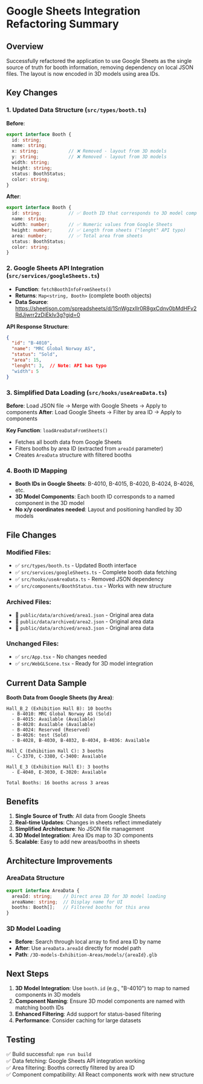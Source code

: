# Google Sheets Integration Refactoring Summary

## Overview
Successfully refactored the application to use Google Sheets as the single source of truth for booth information, removing dependency on local JSON files. The layout is now encoded in 3D models using area IDs.

## Key Changes

### 1. **Updated Data Structure** (`src/types/booth.ts`)
**Before**:
```typescript
export interface Booth {
  id: string;
  name: string;
  x: string;           // ❌ Removed - layout from 3D models
  y: string;           // ❌ Removed - layout from 3D models  
  width: string;
  height: string;
  status: BoothStatus;
  color: string;
}
```

**After**:
```typescript  
export interface Booth {
  id: string;          // ✅ Booth ID that corresponds to 3D model components
  name: string;
  width: number;       // ✅ Numeric values from Google Sheets
  height: number;      // ✅ Length from sheets ("lenght" API typo)
  area: number;        // ✅ Total area from sheets
  status: BoothStatus;
  color: string;
}
```

### 2. **Google Sheets API Integration** (`src/services/googleSheets.ts`)
- **Function**: `fetchBoothInfoFromSheets()` 
- **Returns**: `Map<string, Booth>` (complete booth objects)
- **Data Source**: https://sheetjson.com/spreadsheets/d/1SnWgzxlIr0R8gxCdnv0bMdHFv2RdJjwrr2zDiEkIv3g?gid=0

**API Response Structure**:
```json
{
  "id": "B-4010",
  "name": "MRC Global Norway AS", 
  "status": "Sold",
  "area": 15,
  "lenght": 3,  // Note: API has typo
  "width": 5
}
```

### 3. **Simplified Data Loading** (`src/hooks/useAreaData.ts`)
**Before**: Load JSON file → Merge with Google Sheets → Apply to components
**After**: Load Google Sheets → Filter by area ID → Apply to components

**Key Function**: `loadAreaDataFromSheets()`
- Fetches all booth data from Google Sheets
- Filters booths by area ID (extracted from `areaId` parameter)
- Creates `AreaData` structure with filtered booths

### 4. **Booth ID Mapping**
- **Booth IDs in Google Sheets**: B-4010, B-4015, B-4020, B-4024, B-4026, etc.
- **3D Model Components**: Each booth ID corresponds to a named component in the 3D model
- **No x/y coordinates needed**: Layout and positioning handled by 3D models

## File Changes

### Modified Files:
- ✅ `src/types/booth.ts` - Updated Booth interface
- ✅ `src/services/googleSheets.ts` - Complete booth data fetching
- ✅ `src/hooks/useAreaData.ts` - Removed JSON dependency
- ✅ `src/components/BoothStatus.tsx` - Works with new structure

### Archived Files:
- 📁 `public/data/archived/area1.json` - Original area data
- 📁 `public/data/archived/area2.json` - Original area data  
- 📁 `public/data/archived/area3.json` - Original area data

### Unchanged Files:
- ✅ `src/App.tsx` - No changes needed
- ✅ `src/WebGLScene.tsx` - Ready for 3D model integration

## Current Data Sample

**Booth Data from Google Sheets (by Area)**:
```
Hall_B_2 (Exhibition Hall B): 10 booths
  - B-4010: MRC Global Norway AS (Sold)
  - B-4015: Available (Available)
  - B-4020: Available (Available)
  - B-4024: Reserved (Reserved)
  - B-4026: test (Sold)
  - B-4028, B-4030, B-4032, B-4034, B-4036: Available

Hall_C (Exhibition Hall C): 3 booths
  - C-3370, C-3380, C-3400: Available

Hall_E_3 (Exhibition Hall E): 3 booths  
  - E-4040, E-3030, E-3020: Available

Total Booths: 16 booths across 3 areas
```

## Benefits

1. **Single Source of Truth**: All data from Google Sheets
2. **Real-time Updates**: Changes in sheets reflect immediately  
3. **Simplified Architecture**: No JSON file management
4. **3D Model Integration**: Area IDs map to 3D components
5. **Scalable**: Easy to add new areas/booths in sheets

## Architecture Improvements

### AreaData Structure
```typescript
export interface AreaData {
  areaId: string;    // Direct area ID for 3D model loading
  areaName: string;  // Display name for UI
  booths: Booth[];   // Filtered booths for this area
}
```

### 3D Model Loading
- **Before**: Search through local array to find area ID by name
- **After**: Use `areaData.areaId` directly for model path
- **Path**: `/3D-models-Exhibition-Areas/models/{areaId}.glb`

## Next Steps

1. **3D Model Integration**: Use `booth.id` (e.g., "B-4010") to map to named components in 3D models
2. **Component Naming**: Ensure 3D model components are named with matching booth IDs
3. **Enhanced Filtering**: Add support for status-based filtering
4. **Performance**: Consider caching for large datasets

## Testing

✅ Build successful: `npm run build`  
✅ Data fetching: Google Sheets API integration working  
✅ Area filtering: Booths correctly filtered by area ID  
✅ Component compatibility: All React components work with new structure
